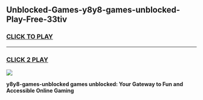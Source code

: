 
## Unblocked-Games-y8y8-games-unblocked-Play-Free-33tiv
<h3>
<a href="https://premium76.site?title=y8y8-games-unblocked&ref=17A">CLICK TO PLAY</a></h3>
<hr>

<h3>
<a href="https://premium76.site?title=y8y8-games-unblocked&ref=17A">CLICK 2 PLAY</a>
  
</h3>

<a href="https://premium76.site?title=y8y8-games-unblocked&ref=17A"><img src="https://clearcache.store/games.png"></a>


**y8y8-games-unblocked games unblocked: Your Gateway to Fun and Accessible Online Gaming**
